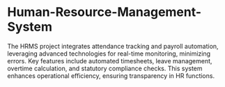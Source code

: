 # Human-Resource-Management-System
 The HRMS project integrates attendance tracking and payroll automation, leveraging advanced technologies for real-time monitoring, minimizing errors. Key features include automated timesheets, leave management, overtime calculation, and statutory compliance checks. This system enhances operational efficiency, ensuring transparency in HR functions.
